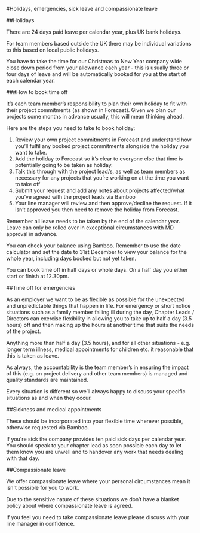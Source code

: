 #Holidays, emergencies, sick leave and compassionate leave 

##Holidays

There are 24 days paid leave per calendar year, plus UK bank holidays.

For team members based outside the UK there may be individual variations to this based on local public holidays.

You have to take the time for our Christmas to New Year company wide close down period from your allowance each year - this is usually three or four days of leave and will be automatically booked for you at the start of each calendar year.

###How to book time off

It’s each team member’s responsibility to plan their own holiday to fit with their project commitments (as shown in Forecast). Given we plan our projects some months in advance usually, this will mean thinking ahead.

Here are the steps you need to take to book holiday:

1. Review your own project commitments in Forecast and understand how you’ll fulfil any booked project commitments alongside the holiday you want to take. 
2. Add the holiday to Forecast so it’s clear to everyone else that time is potentially going to be taken as holiday.
3. Talk this through with the project lead/s, as well as team members as necessary for any projects that you’re working on at the time you want to take off
4. Submit your request and add any notes about projects affected/what you’ve agreed with the project leads via Bamboo
5. Your line manager will review and then approve/decline the request. If it isn’t approved you then need to remove the holiday from Forecast. 

Remember all leave needs to be taken by the end of the calendar year. Leave can only be rolled over in exceptional circumstances with MD approval in advance.

You can check your balance using Bamboo. Remember to use the date calculator and set the date to 31st December to view your balance for the whole year, including days booked but not yet taken.

You can book time off in half days or whole days. On a half day you either start or finish at 12.30pm.

##Time off for emergencies

As an employer we want to be as flexible as possible for the unexpected and unpredictable things that happen in life. For emergency or short notice situations such as a family member falling ill during the day, Chapter Leads / Directors can exercise flexibility in allowing you to take up to half a day (3.5 hours) off and then making up the hours at another time that suits the needs of the project. 

Anything more than half a day (3.5 hours), and for all other situations - e.g. longer term illness, medical appointments for children etc. it reasonable that this is taken as leave.

As always, the accountability is the team member’s in ensuring the impact of this (e.g. on project delivery and other team members) is managed and quality standards are maintained.

Every situation is different so we’ll always happy to discuss your specific situations as and when they occur.

##Sickness and medical appointments

These should be incorporated into your flexible time wherever possible, otherwise requested via Bamboo.

If you're sick the company provides ten paid sick days per calendar year. You should speak to your chapter lead as soon possible each day to let them know you are unwell and to handover any work that needs dealing with that day.

##Compassionate leave

We offer compassionate leave where your personal circumstances mean it isn't possible for you to work. 

Due to the sensitive nature of these situations we don’t have a blanket policy about where compassionate leave is agreed. 

If you feel you need to take compassionate leave please discuss with your line manager in confidence.
